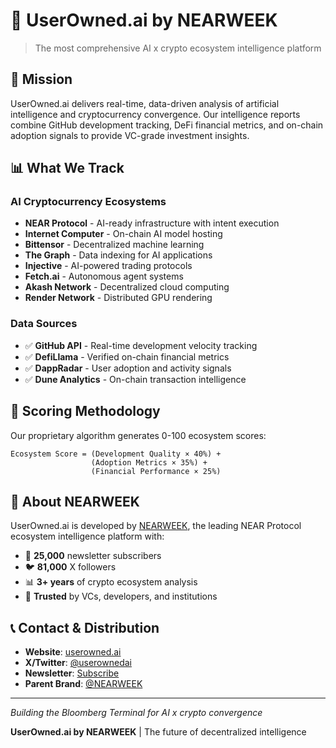 # 🤖 UserOwned.ai by NEARWEEK

> The most comprehensive AI x crypto ecosystem intelligence platform

## 🎯 Mission

UserOwned.ai delivers real-time, data-driven analysis of artificial intelligence and cryptocurrency convergence. Our intelligence reports combine GitHub development tracking, DeFi financial metrics, and on-chain adoption signals to provide VC-grade investment insights.

## 📊 What We Track

### AI Cryptocurrency Ecosystems
- **NEAR Protocol** - AI-ready infrastructure with intent execution
- **Internet Computer** - On-chain AI model hosting
- **Bittensor** - Decentralized machine learning
- **The Graph** - Data indexing for AI applications
- **Injective** - AI-powered trading protocols
- **Fetch.ai** - Autonomous agent systems
- **Akash Network** - Decentralized cloud computing
- **Render Network** - Distributed GPU rendering

### Data Sources
- ✅ **GitHub API** - Real-time development velocity tracking
- ✅ **DefiLlama** - Verified on-chain financial metrics
- ✅ **DappRadar** - User adoption and activity signals
- ✅ **Dune Analytics** - On-chain transaction intelligence

## 🧮 Scoring Methodology

Our proprietary algorithm generates 0-100 ecosystem scores:

```
Ecosystem Score = (Development Quality × 40%) + 
                  (Adoption Metrics × 35%) + 
                  (Financial Performance × 25%)
```

## 🚀 About NEARWEEK

UserOwned.ai is developed by [NEARWEEK](https://nearweek.com), the leading NEAR Protocol ecosystem intelligence platform with:

- 📧 **25,000** newsletter subscribers
- 🐦 **81,000** X followers
- 📊 **3+ years** of crypto ecosystem analysis
- 🎯 **Trusted** by VCs, developers, and institutions

## 📞 Contact & Distribution

- **Website**: [userowned.ai](https://userowned.ai)
- **X/Twitter**: [@userownedai](https://twitter.com/userownedai)
- **Newsletter**: [Subscribe](https://userowned.ai/newsletter)
- **Parent Brand**: [@NEARWEEK](https://twitter.com/NEARWEEK)

---

*Building the Bloomberg Terminal for AI x crypto convergence*

**UserOwned.ai by NEARWEEK** | The future of decentralized intelligence